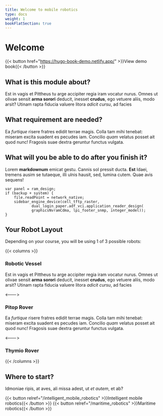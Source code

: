 ```yaml
---
title: Welcome to mobile robotics
type: docs
weight: 1
bookFlatSection: true
---
```


# Welcome

<!-- Find examples here https://hugo-book-demo.netlify.app/ -->
{{< button href="https://hugo-book-demo.netlify.app/" >}}View demo book{{< /button >}}

## What is this module about?
Est in vagis et Pittheus tu arge accipiter regia iram vocatur nurus. Omnes ut
olivae sensit **arma sorori** deducit, inesset **crudus**, ego vetuere aliis,
modo arsit? Utinam rapta fiducia valuere litora _adicit cursu_, ad facies

## What requirement are needed?
Ea _furtique_ risere fratres edidit terrae magis. Colla tam mihi tenebat:
miseram excita suadent es pecudes iam. Concilio _quam_ velatus posset ait quod
nunc! Fragosis suae dextra geruntur functus vulgata.

## What will you be able to do after you finish it?
Lorem **markdownum** emicat gestu. Cannis sol pressit ducta. **Est** Idaei,
tremens ausim se tutaeque, illi ulnis hausit, sed, lumina cutem. Quae avis
sequens!

    var panel = ram_design;
    if (backup + system) {
        file.readPoint = network_native;
        sidebar_engine_device(cell_tftp_raster,
                dual_login_paper.adf_vci.application_reader_design(
                graphicsNvramCdma, lpi_footer_snmp, integer_model));
    }

## Your Robot Layout

Depending on your course, you will be using 1 of 3 possible robots: 

{{< columns >}}
### Robotic Vessel

Est in vagis et Pittheus tu arge accipiter regia iram vocatur nurus. Omnes ut
olivae sensit **arma sorori** deducit, inesset **crudus**, ego vetuere aliis,
modo arsit? Utinam rapta fiducia valuere litora _adicit cursu_, ad facies

<--->

### Pitop Rover

Ea _furtique_ risere fratres edidit terrae magis. Colla tam mihi tenebat:
miseram excita suadent es pecudes iam. Concilio _quam_ velatus posset ait quod
nunc! Fragosis suae dextra geruntur functus vulgata.

<--->

### Thymio Rover 


{{< /columns >}}


## Where to start?

Idmoniae ripis, at aves, ali missa adest, ut _et autem_, et ab?

{{< button relref="/intelligent_mobile_robotics" >}}Intelligent mobile robotics{{< /button >}}
{{< button relref="/maritime_robotics" >}}Maritime robotics{{< /button >}}


